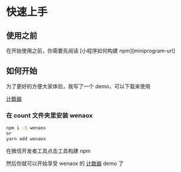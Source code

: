 # 快速上手

## 使用之前

在开始使用之前，你需要先阅读 [小程序如何构建 npm][miniprogram-url]

## 如何开始

为了更好的方便大家体验，我写了一个 demo，可以下载来使用

[计数器](https://github.com/cnyballk/wenaox/tree/master/example/count)

### 在 count 文件夹里安装 wenaox

```bash
npm i -S wenaox
or
yarn add wenaox
```

在微信开发者工具点击工具构建 npm

然后你就可以开始享受 wenaox 的 [计数器](https://github.com/cnyballk/wenaox/tree/master/example/count) demo 了
